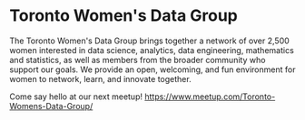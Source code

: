# Toronto Women's Data Group

The Toronto Women's Data Group brings together a network of over 2,500 women interested in data science, analytics, data engineering, mathematics and statistics, as well as members from the broader community who support our goals. We provide an open, welcoming, and fun environment for women to network, learn, and innovate together. 

Come say hello at our next meetup! 
https://www.meetup.com/Toronto-Womens-Data-Group/
